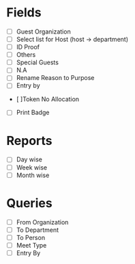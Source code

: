 # Fields

* [ ] Guest Organization
* [ ] Select list for Host (host -> department)
* [ ] ID Proof
* [ ] Others
* [ ] Special Guests
* [ ] N.A
* [ ] Rename Reason to Purpose
* [ ] Entry by
* [ ]Token No Allocation
* [ ] Print Badge

# Reports
* [ ] Day wise
* [ ] Week wise
* [ ] Month wise

# Queries
* [ ] From Organization
* [ ] To Department
* [ ] To Person
* [ ] Meet Type
* [ ] Entry By
